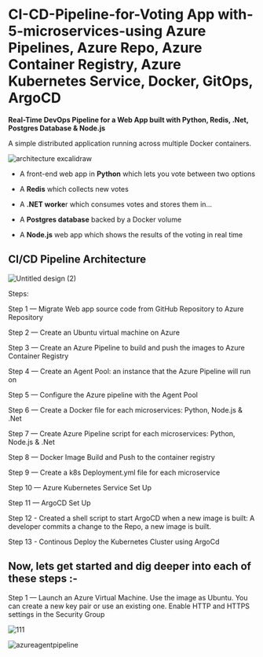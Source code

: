 # CI-CD-Pipeline-for-Voting App with-5-microservices-using Azure Pipelines, Azure Repo, Azure Container Registry, Azure Kubernetes Service, Docker, GitOps, ArgoCD

**Real-Time DevOps Pipeline for a Web App built with Python, Redis, .Net, Postgres Database & Node.js**

A simple distributed application running across multiple Docker containers.

![architecture excalidraw](https://github.com/user-attachments/assets/b7f712a9-99db-4b48-bc0f-a10d7a0e5444)

- A front-end web app in **Python** which lets you vote between two options

- A **Redis** which collects new votes

- A **.NET worke**r which consumes votes and stores them in…

- A **Postgres database** backed by a Docker volume

- A **Node.js** web app which shows the results of the voting in real time
  

## CI/CD Pipeline Architecture

![Untitled design (2)](https://github.com/user-attachments/assets/bea02fd6-a917-4dfd-8555-bc407dac179a)

Steps:

Step 1 — Migrate Web app source code from GitHub Repository to Azure Repository

Step 2 — Create an Ubuntu virtual machine on Azure

Step 3 — Create an Azure Pipeline to build and push the images to Azure Container Registry

Step 4 — Create an Agent Pool: an instance that the Azure Pipeline will run on

Step 5 — Configure the Azure pipeline with the Agent Pool

Step 6 — Create a Docker file for each microservices: Python, Node.js & .Net

Step 7 — Create Azure Pipeline script for each microservices: Python, Node.js & .Net

Step 8 — Docker Image Build and Push to the container registry

Step 9 — Create a k8s Deployment.yml file for each microservice

Step 10 — Azure Kubernetes Service Set Up

Step 11 — ArgoCD Set Up

Step 12 - Created a shell script to start ArgoCD when a new image is built: A developer commits a change to the Repo, a new image is built.

Step 13 - Continous Deploy the Kubernetes Cluster using ArgoCd

## Now, lets get started and dig deeper into each of these steps :-

Step 1 — Launch an Azure Virtual Machine. Use the image as Ubuntu. You can create a new key pair or use an existing one. Enable HTTP and HTTPS settings in the Security Group

![111](https://github.com/user-attachments/assets/c9a2db4d-5637-43c0-a55b-c385fe776c50)

![azureagentpipeline](https://github.com/user-attachments/assets/814bec2c-788f-4b5a-a54b-b99f12db95b8)
